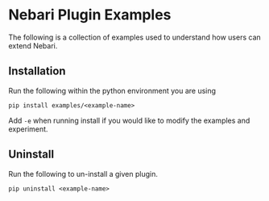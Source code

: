 # Nebari Plugin Examples

The following is a collection of examples used to understand how users
can extend Nebari.

## Installation

Run the following within the python environment you are using

```shell
pip install examples/<example-name>
```

Add `-e` when running install if you would like to modify the examples
and experiment.

## Uninstall

Run the following to un-install a given plugin.

```shell
pip uninstall <example-name>
```
